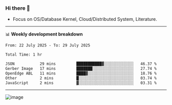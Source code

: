 ### Hi there 👋
<!-- * Daily Meditation via Leetcode/Competitive-Programming. -->
* Focus on OS/Database Kernel, Cloud/Distributed System, Literature.

-------

📊 **Weekly development breakdown**
<!--START_SECTION:waka-->

```txt
From: 22 July 2025 - To: 29 July 2025

Total Time: 1 hr

JSON           29 mins         ███████████▓░░░░░░░░░░░░░   46.37 %
Gerber Image   17 mins         ███████░░░░░░░░░░░░░░░░░░   27.74 %
OpenEdge ABL   11 mins         ████▓░░░░░░░░░░░░░░░░░░░░   18.76 %
Other          2 mins          █░░░░░░░░░░░░░░░░░░░░░░░░   03.74 %
JavaScript     2 mins          ▓░░░░░░░░░░░░░░░░░░░░░░░░   03.31 %
```

<!--END_SECTION:waka-->

-------

<!-- [![Leetcode Stats](https://leetcard.jacoblin.cool/hzhang413?font=Fira+Mono)](https://leetcode.com/fxrc) -->
![image](./cyberpunk-ghost-in-the-shell.gif)
<!--![image](./gis-archive.png)-->
